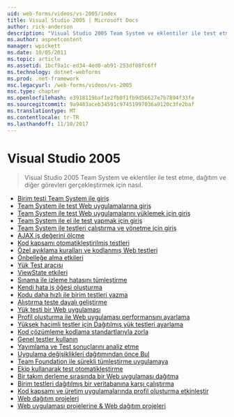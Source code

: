 ```yaml
---
uid: web-forms/videos/vs-2005/index
title: Visual Studio 2005 | Microsoft Docs
author: rick-anderson
description: "Visual Studio 2005 Team System ve eklentiler ile test etme, dağıtım ve diğer görevleri gerçekleştirmek için nasıl."
ms.author: aspnetcontent
manager: wpickett
ms.date: 10/05/2011
ms.topic: article
ms.assetid: 1bcf9a1c-ed34-4ed0-ab91-253df08fc6ff
ms.technology: dotnet-webforms
ms.prod: .net-framework
msc.legacyurl: /web-forms/videos/vs-2005
msc.type: chapter
ms.openlocfilehash: e3918119baf1e2fb0f1fb9d56627e7b7894f33fe
ms.sourcegitcommit: 9a9483aceb34591c97451997036a9120c3fe2baf
ms.translationtype: MT
ms.contentlocale: tr-TR
ms.lasthandoff: 11/10/2017
---
```

<a name="visual-studio-2005"></a>Visual Studio 2005
====================
> Visual Studio 2005 Team System ve eklentiler ile test etme, dağıtım ve diğer görevleri gerçekleştirmek için nasıl.


- [Birim testi Team System ile giriş](introduction-to-unit-testing-with-team-system.md)
- [Team System ile test Web uygulamalarına giriş](introduction-to-testing-web-applications-with-team-system.md)
- [Team System ile test Web uygulamalarını yüklemek için giriş](introduction-to-load-testing-web-applications-with-team-system.md)
- [Team System ile el ile test yapmak için giriş](introduction-to-manual-testing-with-team-system.md)
- [Team System ile testleri çalıştırma ve yönetme için giriş](introduction-to-managing-and-running-tests-with-team-system.md)
- [AJAX iş değerini ölçme](measuring-the-business-value-of-ajax.md)
- [Kod kapsamı otomatikleştirilmiş testleri](code-coverage-of-automated-tests.md)
- [Özel ayıklama kuralları ve kodlanmış Web testleri](custom-extraction-rules-and-coded-web-tests.md)
- [Önbelleğe alma etkileri](the-effects-of-caching.md)
- [Yük Test aracısı](using-the-load-test-agent.md)
- [ViewState etkileri](the-effects-of-viewstate.md)
- [Sınama ile izleme hatasını tümleştirme](how-do-i-integrate-defect-tracking-with-testing.md)
- [Kendi hata iş öğesi oluşturma](how-do-i-create-my-own-bug-work-item.md)
- [Kodu daha hızlı ile birim testleri yazma](how-do-i-write-code-more-quickly-with-unit-tests.md)
- [Alıştırma teste dayalı geliştirme](how-do-i-practice-test-driven-development.md)
- [Yük testi bir Web uygulaması](how-do-i-load-test-a-web-application.md)
- [Profil oluşturma ile Web uygulaması performansını ayarlama](how-do-i-tune-web-application-performance-with-profiling.md)
- [Yüksek hacimli testler için Dağıtılmış yük testleri ayarlama](how-do-i-set-up-distributed-load-testing-for-high-volume-tests.md)
- [Kod çözümleme kodlama standartlarıyla zorla](how-do-i-enforce-coding-standards-with-code-analysis.md)
- [Genel testler kullanın](how-do-i-use-generic-tests.md)
- [Yayımlama ve Test sonuçlarını analiz etme](how-do-i-publish-and-analyze-test-results.md)
- [Uygulama değişiklikleri dağıtımından önce Bul](how-do-i-discover-application-changes-prior-to-deployment.md)
- [Team Foundation ile sürekli tümleştirme uygulamaya](how-do-i-implement-continuous-integration-with-team-foundation.md)
- [Ekip kullanarak test otomatikleştirme](how-do-i-automate-testing-using-team-build.md)
- [Bir takım derleme sırasında bir Web uygulaması dağıtma](how-do-i-deploy-a-web-application-during-a-team-build.md)
- [Birim testleri dağıtılmış bir veritabanına karşı çalıştırma](how-do-i-run-unit-tests-against-a-deployed-database.md)
- [Kod kapsamı ve üretim uygulamalarında profil oluşturma etkinleştir](how-do-i-enable-code-coverage-and-profiling-in-production-applications.md)
- [Web dağıtım projeleri](web-deployment-projects.md)
- [Web uygulaması projelerine & Web dağıtım projeleri](web-application-projects-web-deployment-projects.md)
